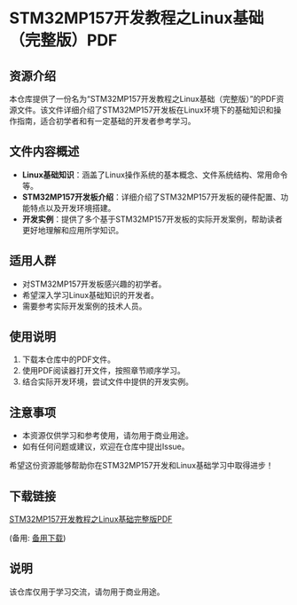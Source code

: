 # STM32MP157开发教程之Linux基础（完整版）PDF

## 资源介绍

本仓库提供了一份名为“STM32MP157开发教程之Linux基础（完整版）”的PDF资源文件。该文件详细介绍了STM32MP157开发板在Linux环境下的基础知识和操作指南，适合初学者和有一定基础的开发者参考学习。

## 文件内容概述

- **Linux基础知识**：涵盖了Linux操作系统的基本概念、文件系统结构、常用命令等。
- **STM32MP157开发板介绍**：详细介绍了STM32MP157开发板的硬件配置、功能特点以及开发环境搭建。
- **开发实例**：提供了多个基于STM32MP157开发板的实际开发案例，帮助读者更好地理解和应用所学知识。

## 适用人群

- 对STM32MP157开发板感兴趣的初学者。
- 希望深入学习Linux基础知识的开发者。
- 需要参考实际开发案例的技术人员。

## 使用说明

1. 下载本仓库中的PDF文件。
2. 使用PDF阅读器打开文件，按照章节顺序学习。
3. 结合实际开发环境，尝试文件中提供的开发实例。

## 注意事项

- 本资源仅供学习和参考使用，请勿用于商业用途。
- 如有任何问题或建议，欢迎在仓库中提出Issue。

希望这份资源能够帮助你在STM32MP157开发和Linux基础学习中取得进步！

## 下载链接
[STM32MP157开发教程之Linux基础完整版PDF](https://pan.quark.cn/s/7df4318ed2bd) 

(备用: [备用下载](https://pan.baidu.com/s/1A-CN6l3xNWlEkoLFQ_eGEQ?pwd=1234))

## 说明

该仓库仅用于学习交流，请勿用于商业用途。
